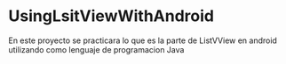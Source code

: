 # UsingLsitViewWithAndroid
En este proyecto se practicara lo que es la parte de ListVView en android utilizando como lenguaje de programacion Java
